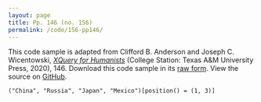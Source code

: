 ```yaml
---
layout: page
title: Pp. 146 (no. 156)
permalink: /code/156-pp146/
---
```


This code sample is adapted from Clifford B. Anderson and Joseph C. Wicentowski, 
[_XQuery for Humanists_](/) (College Station: Texas A&M University Press, 2020), 146. 
Download this code sample in its [raw form](/code/156-pp146/156-pp146.xq).
View the source on [GitHub](https://github.com/coding4humanists/xquery4humanists/blob/master/code/156-pp146/156-pp146.xq).

```xquery
("China", "Russia", "Japan", "Mexico")[position() = (1, 3)]
```  
